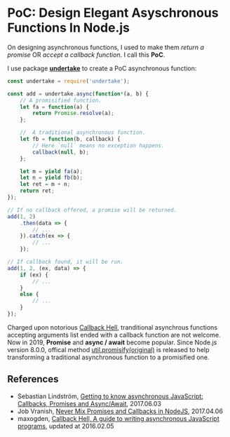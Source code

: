 #	PoC: Design Elegant Asyschronous Functions In Node.js

On designing asynchronous functions, I used to make them *return a promise* OR *accept a callback function*. I call this __PoC__.

I use package __[undertake][0]__ to create a PoC asynchronous function:
```javascript
const undertake = require('undertake');

const add = undertake.async(function*(a, b) {
	// A promisified function.
	let fa = function(a) {
		return Promise.resolve(a);
	};

	//  A traditional asynchronous function.
	let fb = function(b, callback) {
		// Here `null` means no exception happens.
		callback(null, b);
	};

	let m = yield fa(a);
	let n = yield fb(b);
	let ret = m + n;
	return ret;
});

// If no callback offered, a promise will be returned.
add(1, 2)
	.then(data => {
		// ...
	}).catch(ex => {
		// ...
	});

// If callback found, it will be run.
add(1, 2, (ex, data) => {
	if (ex) {
		// ...
	}
	else {
		// ...
	}
});
```

Charged upon notorious [Callback Hell][5], tranditional asynchrous functions accepting arguments list ended with a callback function are not welcome. Now in 2019, __Promise__ and __async / await__ become popular. Since Node.js version 8.0.0, offical method [util.promisify(original)][1] is released to help transforming a traditional asynchronous function to a promisified one.

##	References

*	Sebastian Lindström, 
	[Getting to know asynchronous JavaScript: Callbacks, Promises and Async/Await][2], 
	2017.06.03
*	Job Vranish, 
	[Never Mix Promises and Callbacks in NodeJS][3], 
	2017.04.06
*	maxogden, [Callback Hell, A guide to writing asynchronous JavaScript programs][4], updated at 2016.02.05

[0]: https://www.npmjs.com/package/undertake
[1]: https://nodejs.org/dist/latest/docs/api/util.html#util_util_promisify_original
[2]: https://medium.com/codebuddies/getting-to-know-asynchronous-javascript-callbacks-promises-and-async-await-17e0673281ee
[3]: https://spin.atomicobject.com/2017/04/06/nodejs-promises-callbacks/
[4]: http://callbackhell.com/
[5]: https://en.wiktionary.org/wiki/callback_hell